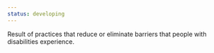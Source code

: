 ```yaml
---
status: developing
---
```


Result of practices that reduce or eliminate barriers that people with disabilities experience.